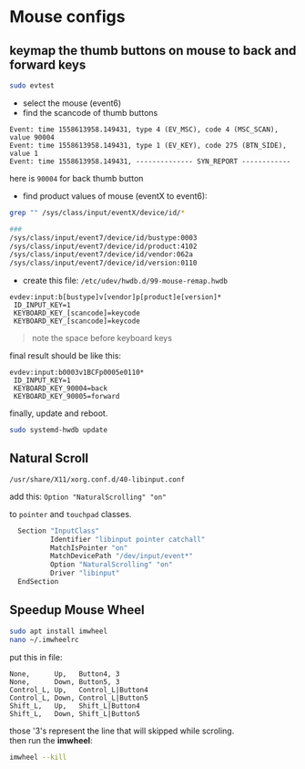 # Mouse configs


## keymap the thumb buttons on mouse to back and forward keys

```bash
sudo evtest
```

- select the mouse (event6)
- find the scancode of thumb buttons

```
Event: time 1558613958.149431, type 4 (EV_MSC), code 4 (MSC_SCAN), value 90004
Event: time 1558613958.149431, type 1 (EV_KEY), code 275 (BTN_SIDE), value 1
Event: time 1558613958.149431, -------------- SYN_REPORT ------------
```
here is `90004` for back thumb button

- find product values of mouse (eventX to event6):

```bash
grep "" /sys/class/input/eventX/device/id/*

### 
/sys/class/input/event7/device/id/bustype:0003
/sys/class/input/event7/device/id/product:4102
/sys/class/input/event7/device/id/vendor:062a
/sys/class/input/event7/device/id/version:0110
```

- create this file: `/etc/udev/hwdb.d/99-mouse-remap.hwdb`

```
evdev:input:b[bustype]v[vendor]p[product]e[version]*
 ID_INPUT_KEY=1
 KEYBOARD_KEY_[scancode]=keycode
 KEYBOARD_KEY_[scancode]=keycode
```
> note the space before keyboard keys

final result should be like this:

```
evdev:input:b0003v1BCFp0005e0110*
 ID_INPUT_KEY=1
 KEYBOARD_KEY_90004=back
 KEYBOARD_KEY_90005=forward
```

finally, update and reboot.

```bash
sudo systemd-hwdb update
```


## Natural Scroll

`/usr/share/X11/xorg.conf.d/40-libinput.conf`

add this: `Option "NaturalScrolling" "on"`

to `pointer` and `touchpad` classes.

```bash
  Section "InputClass"
          Identifier "libinput pointer catchall"
          MatchIsPointer "on"
          MatchDevicePath "/dev/input/event*"
          Option "NaturalScrolling" "on"
          Driver "libinput"
  EndSection
```


## Speedup Mouse Wheel

```bash
sudo apt install imwheel
nano ~/.imwheelrc
```

put this in file:

```
None,      Up,   Button4, 3
None,      Down, Button5, 3
Control_L, Up,   Control_L|Button4
Control_L, Down, Control_L|Button5
Shift_L,   Up,   Shift_L|Button4
Shift_L,   Down, Shift_L|Button5
```

those '3's represent the line that will skipped while scroling.  
then run the **imwheel**:

```bash
imwheel --kill
```
